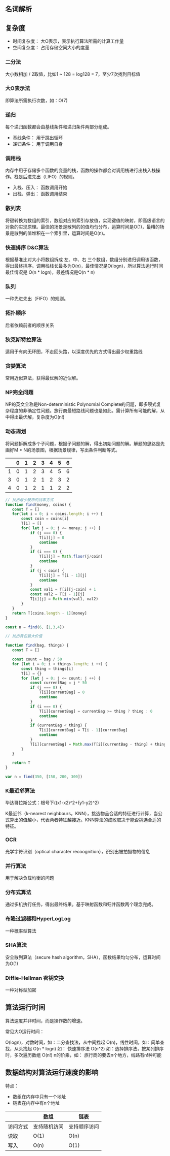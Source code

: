 ## 名词解析

## 复杂度

- 时间复杂度： 大O表示，表示执行算法所需的计算工作量
- 空间复杂度： 占用存储空间大小的度量

### 二分法
 
 大小数相加 / 2取值，比如1 ~ 128 = log128 = 7，至少7次找到目标值
 
 ### 大O表示法
 
 即算法所需执行次数，如：O(7)
 
 ### 递归
 
 每个递归函数都会由基线条件和递归条件两部分组成。
 
 - 基线条件： 用于跳出循环
 - 递归条件： 用于调用自身
 
### 调用栈

内存中用于存储多个函数的变量的栈，函数的操作都会对调用栈进行出栈入栈操作。栈是后进先出（LIFO）的规则。

- 入栈、压入： 函数调用开始
- 出栈、弹出： 函数调用结束

### 散列表

将键转换为数组的索引，数组对应的索引存放值，实现键值的映射，即高级语言的对象的实现原理。最佳的场景是散列的的值均匀分布，运算时间是O(1)，最糟的场景是散列的值堆积在一个索引里，运算时间是O(n)。

 ### 快速排序 D&C算法
 
 根据基准比对大小将数组拆成 左、中、右 三个数组，数组分别递归调用该函数，得出最终排序。调用栈栈长最多为O(n)，最佳情况是O(logn)，所以算法运行时间最佳情况是 O(n * logn)，最差情况是O(n * n)
 
 ### 队列
 
 一种先进先出（FIFO）的规则。
 
 ### 拓扑顺序
 
 后者依赖前者的顺序关系
 
 ### 狄克斯特拉算法
 
 适用于有向无环图，不走回头路，以深度优先的方式得出最少权重路线
 
 ### 贪婪算法
 
 常用近似算法，获得最优解的近似解。
 
 ### NP完全问题
 
 NP的英文全称是Non-deterministic Polynomial Complete的问题，即多项式复杂程度的非确定性问题。旅行商最短路线问题也是如此。需计算所有可能的解，从中得出最优解，复杂度为O(n!)
 
 ### 动态规划
 
 将问题拆解成多个子问题，根据子问题的解，得出初始问题的解。解题的思路是先画好M * N的场景图，根据场景规律，写出条件判断等式。
 

|  | 0 | 1 | 2 | 3 | 4 | 5 | 6 |
| --- | --- | --- | --- | --- | --- | --- | --- |
| 1 | 0 | 1 | 2 | 3 | 4 | 5 | 6 |
| 3 | 0 | 1 | 2 | 1 | 2 | 3 | 2 |
| 4 | 0 | 1 | 2 | 1 | 1 | 2 | 2 |

 ```js
// 找出最少硬币的找零方式
function find(money, coins) {
    const T = []
    for(let i = 0; i < coins.length; i ++) {
        const coin = coins[i]
        T[i] = []
        for( let j = 0; j <= money; j ++) {
            if (j === 0) {
                T[i][j] = 0
                continue
            }
            if (i === 0) {
                T[i][j] = Math.floor(j/coin)
                continue
            }
            if (j < coin) {
                T[i][j] = T[i - 1][j]
                continue
            }
            const val1 = T[i][j-coin] + 1
            const val2 = T[i - 1][j]
            T[i][j] = Math.min(val1, val2)
        }
    }
    return T[coins.length - 1][money]
}

const n = find(6, [1,3,4])
```
 
 ```js
// 找出背包最大价值

function find(bag, things) {
    const T = []

    const count = bag / 50
    for (let i = 0; i < things.length; i ++) {
        const thing = things[i]
        T[i] = {}
        for (let j = 0; j <= count; j ++) {
            const currentBag = j * 50
            if (j === 0) {
                T[i][currentBag] = 0
                continue
            }
            if (i === 0) {
                T[i][currentBag] = currentBag >= thing ? thing : 0
                continue
            }
            if (currentBag < thing) {
                T[i][currentBag] = T[i - 1][currentBag]
                continue
            }
            T[i][currentBag] = Math.max(T[i][currentBag - thing] + thing, T[i - 1][currentBag])
        }
    }

    return T
}

var n = find(350, [150, 200, 300])
```
 
 ### K最近邻算法
 
 毕达哥拉斯公式：根号下((x1-x2)^2+(y1-y2)^2)
 
 K最近邻（k-nearest neighbours，KNN），挑选物品合适的特征进行计算，当公式算出的值越小，代表两者特征越接近。KNN算法的成败取决于能否挑选合适的特征。
 
 ### OCR
 
 光学字符识别（optical character recoognition），识别出被拍摄物的信息

### 并行算法

用于解决负载均衡的问题

### 分布式算法

通过多机执行任务，得出最终结果。基于映射函数和归并函数两个理念完成。

### 布隆过滤器和HyperLogLog

一种概率型算法

### SHA算法

安全散列算法（secure hash algorithm，SHA），函数结果均匀分布，运算时间为O(1)

### Diffie-Hellman 密钥交换

一种对称型加密

 ## 算法运行时间
 
 算法速度并非时间，而是操作数的增速。
 
 常见大O运行时间：
 
 O(logn)，对数时间，如：二分查找法，从中间找起
 O(n)，线性时间，如：简单查找，从头找起
 O(n * logn) 如： 快速排序法
 O(n^2) 如：选择排序法，按某列排序时，多次遍历数组
 O(n!) n的阶乘，如： 旅行商的要去n个地方，线路有n!种可能 
 
 ## 数据结构对算法运行速度的影响

特点：

- 数组在内存中只有一个地址
- 链表在内存中有n个地址

| | 数组 | 链表 |
| --- | --- | --- |
| 访问方式 | 支持随机访问 | 支持顺序访问 |
| 读取 | O(1) | O(n) |
| 写入 | O(n) | O(1) |
